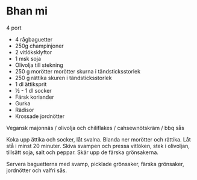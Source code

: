 # Bhan mi

4 port

 - 4 rågbaguetter
 - 250g champinjoner
 - 2 vitlöksklyftor
 - 1 msk soja
 - Olivolja till stekning
 - 250 g morötter morötter skurna i tändsticksstorlek
 - 250 g rättika skuren i tändsticksstorlek
 - 1 dl ättiksprit
 - ½ - 1 dl socker
 - Färsk koriander
 - Gurka
 - Rädisor
 - Krossade jordnötter

Vegansk majonnäs / olivolja och chiliflakes / cahsewnötskräm / bbq sås

Koka upp ättika och socker, låt svalna. Blanda ner morötter och rättika. Låt stå i minst 20 minuter. Skiva svampen och pressa vitlöken, stek i olivoljan, tillsätt soja, salt och peppar.  Skär upp de färska grönsakerna.

Servera baguetterna med svamp, picklade grönsaker, färska grönsaker, jordnötter och valfri sås.

